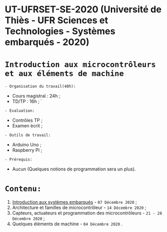 # UT-UFRSET-SE-2020 (Université de Thiès - UFR Sciences et Technologies - Systèmes embarqués - 2020)
# ``` Introduction aux microcontrôleurs et aux éléments de machine ```

``` - Organisation du travail(40h): ```
 * Cours magistral : 24h ;
 * TD/TP : 16h ; ́
 
``` - Evaluation: ```
 * Contrôles TP ;
 * Examen  ́ecrit ;
 
``` - Outils de travail: ```
 * Arduino Uno ;
 * Raspberry PI ;
 
``` - Prérequis: ```
 * Aucun (Quelques notions de programmation sera un plus).
 
 # ``` Contenu: ```
 1. [Introduction aux systèmes embarqués](#https://github.com/pape-barro/UT-UFRSET-2020-SE/blob/main/Introduction_aux_systemes_embarques.pdf) - ``` 07 Décembre 2020 ``` ;
 2. Architecture et familles de microcontrôleur - ``` 14 Décembre 2020 ``` ;
 3. Capteurs, actuateurs et programmation des microcontrôleurs - ``` 21 - 28 Décembre 2020 ``` ;
 4. Quelques éléments de machine - ``` 04 Décembre 2020 ``` .

